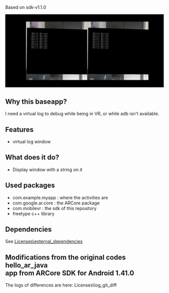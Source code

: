 Based on sdk-v1.1.0

![screenshot](/screenshots/virtual_log_screenshot.jpg)

## Why this baseapp?
I need a virtual log to debug while being in VR, or while adb isn't available.<br>

## Features
- virtual log window

## What does it do?
- Display window with a string on it

## Used packages
- com.example.myapp : where the activities are
- com.google.ar.core : the ARCore package
- com.mobilevr : the sdk of this repository
- freetype c++ library

## Dependencies
See [Licenses\external_dependencies](Licenses/external_licenses)

## Modifications from the original codes hello_ar_java<br>app from ARCore SDK for Android 1.41.0
The logs of differences are here:
Licenses\log_git_diff